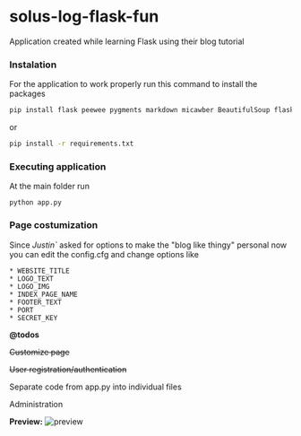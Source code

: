 # solus-log-flask-fun

Application created while learning Flask using their blog tutorial


### Instalation
For the application to work properly run this command to install the packages

```bash
pip install flask peewee pygments markdown micawber BeautifulSoup flask-bcrypt flask-login
```

or

```bash
pip install -r requirements.txt
```

### Executing application

At the main folder run

``` python app.py ```

### Page costumization
Since *Justin`* asked for options to make the "blog like thingy" personal now you can edit
the config.cfg and change options like

	* WEBSITE_TITLE
	* LOGO_TEXT
	* LOGO_IMG
	* INDEX_PAGE_NAME
	* FOOTER_TEXT
	* PORT
	* SECRET_KEY


**@todos**

~~Customize page~~

~~User registration/authentication~~

Separate code from app.py into individual files

Administration

**Preview:**
![preview](screenshot.png)
